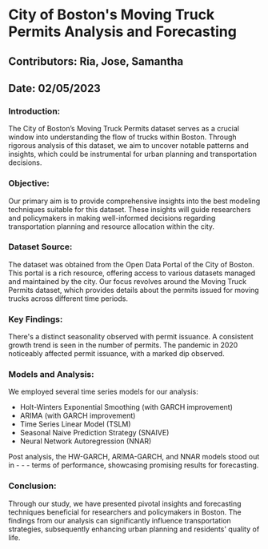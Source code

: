 # City of Boston's Moving Truck Permits Analysis and Forecasting

## Contributors: Ria, Jose, Samantha

## Date: 02/05/2023

### Introduction:
The City of Boston’s Moving Truck Permits dataset serves as a crucial window into understanding the flow of trucks within Boston. Through rigorous analysis of this dataset, we aim to uncover notable patterns and insights, which could be instrumental for urban planning and transportation decisions.

### Objective:
Our primary aim is to provide comprehensive insights into the best modeling techniques suitable for this dataset. These insights will guide researchers and policymakers in making well-informed decisions regarding transportation planning and resource allocation within the city.

### Dataset Source:
The dataset was obtained from the Open Data Portal of the City of Boston. This portal is a rich resource, offering access to various datasets managed and maintained by the city. Our focus revolves around the Moving Truck Permits dataset, which provides details about the permits issued for moving trucks across different time periods.

### Key Findings:
There's a distinct seasonality observed with permit issuance.
A consistent growth trend is seen in the number of permits.
The pandemic in 2020 noticeably affected permit issuance, with a marked dip observed.
### Models and Analysis:
We employed several time series models for our analysis:

- Holt-Winters Exponential Smoothing (with GARCH improvement)
- ARIMA (with GARCH improvement)
- Time Series Linear Model (TSLM)
- Seasonal Naive Prediction Strategy (SNAIVE)
- Neural Network Autoregression (NNAR)
  
Post analysis, the HW-GARCH, ARIMA-GARCH, and NNAR models stood out in - - - terms of performance, showcasing promising results for forecasting.

### Conclusion:
Through our study, we have presented pivotal insights and forecasting techniques beneficial for researchers and policymakers in Boston. The findings from our analysis can significantly influence transportation strategies, subsequently enhancing urban planning and residents' quality of life.
